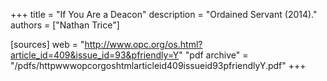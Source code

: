 +++
title = "If You Are a Deacon"
description = "Ordained Servant (2014)."
authors = ["Nathan Trice"]

[sources]
web = "http://www.opc.org/os.html?article_id=409&issue_id=93&pfriendly=Y"
"pdf archive" = "/pdfs/httpwwwopcorgoshtmlarticleid409issueid93pfriendlyY.pdf"
+++
